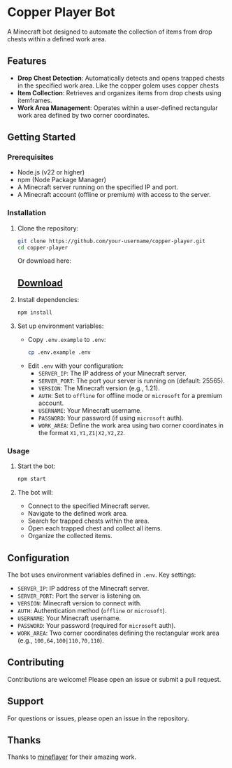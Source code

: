 # Copper Player Bot

A Minecraft bot designed to automate the collection of items from drop chests within a defined work area.

## Features

- **Drop Chest Detection**: Automatically detects and opens trapped chests in the specified work area. Like the copper golem uses copper chests
- **Item Collection**: Retrieves and organizes items from drop chests using itemframes.
- **Work Area Management**: Operates within a user-defined rectangular work area defined by two corner coordinates.

## Getting Started

### Prerequisites

- Node.js (v22 or higher)
- npm (Node Package Manager)
- A Minecraft server running on the specified IP and port.
- A Minecraft account (offline or premium) with access to the server.

### Installation

1. Clone the repository:
   ```bash
   git clone https://github.com/your-username/copper-player.git
   cd copper-player
   ```
   Or download here:
   ## [Download](https://github.com/adriabama06/copper-player/archive/refs/heads/main.zip)

2. Install dependencies:
   ```bash
   npm install
   ```

3. Set up environment variables:
   - Copy `.env.example` to `.env`:
     ```bash
     cp .env.example .env
     ```
   - Edit `.env` with your configuration:
     - `SERVER_IP`: The IP address of your Minecraft server.
     - `SERVER_PORT`: The port your server is running on (default: 25565).
     - `VERSION`: The Minecraft version (e.g., 1.21).
     - `AUTH`: Set to `offline` for offline mode or `microsoft` for a premium account.
     - `USERNAME`: Your Minecraft username.
     - `PASSWORD`: Your password (if using `microsoft` auth).
     - `WORK_AREA`: Define the work area using two corner coordinates in the format `X1,Y1,Z1|X2,Y2,Z2`.

### Usage

1. Start the bot:
   ```bash
   npm start
   ```

2. The bot will:
   - Connect to the specified Minecraft server.
   - Navigate to the defined work area.
   - Search for trapped chests within the area.
   - Open each trapped chest and collect all items.
   - Organize the collected items.

## Configuration

The bot uses environment variables defined in `.env`. Key settings:

- `SERVER_IP`: IP address of the Minecraft server.
- `SERVER_PORT`: Port the server is listening on.
- `VERSION`: Minecraft version to connect with.
- `AUTH`: Authentication method (`offline` or `microsoft`).
- `USERNAME`: Your Minecraft username.
- `PASSWORD`: Your password (required for `microsoft` auth).
- `WORK_AREA`: Two corner coordinates defining the rectangular work area (e.g., `100,64,100|110,70,110`).

## Contributing

Contributions are welcome! Please open an issue or submit a pull request.

## Support

For questions or issues, please open an issue in the repository.

## Thanks
Thanks to [mineflayer](https://github.com/PrismarineJS/mineflayer) for their amazing work.
